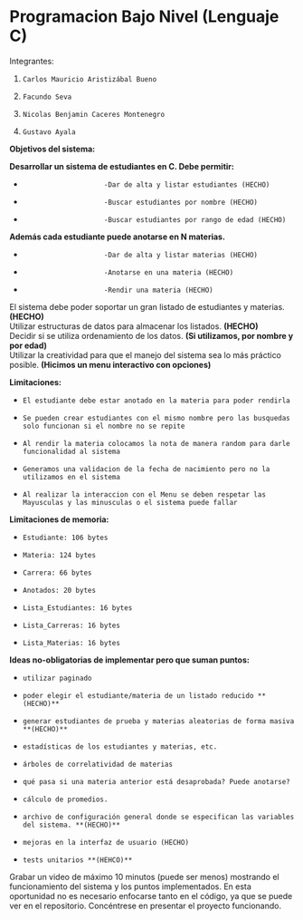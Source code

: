 # **Programacion Bajo Nivel (Lenguaje C)**


Integrantes:
1.     Carlos Mauricio Aristizábal Bueno
2.     Facundo Seva
3.     Nicolas Benjamin Caceres Montenegro
4.     Gustavo Ayala

**Objetivos del sistema:**

**Desarrollar un sistema de estudiantes en C. Debe permitir:**
*                         -Dar de alta y listar estudiantes (HECHO)
*                         -Buscar estudiantes por nombre (HECHO)
*                         -Buscar estudiantes por rango de edad (HECHO)


**Además cada estudiante puede anotarse en N materias.**
*                         -Dar de alta y listar materias (HECHO)
*                         -Anotarse en una materia (HECHO)
*                         -Rendir una materia (HECHO)

El sistema debe poder soportar un gran listado de estudiantes y materias. **(HECHO)** \
Utilizar estructuras de datos para almacenar los listados. **(HECHO)**\
Decidir si se utiliza ordenamiento de los datos. **(Si utilizamos, por nombre y por edad)**\
Utilizar la creatividad para que el manejo del sistema sea lo más práctico posible. **(Hicimos un menu interactivo con opciones)**

**Limitaciones:**
*     El estudiante debe estar anotado en la materia para poder rendirla
*     Se pueden crear estudiantes con el mismo nombre pero las busquedas solo funcionan si el nombre no se repite
*     Al rendir la materia colocamos la nota de manera random para darle funcionalidad al sistema
*     Generamos una validacion de la fecha de nacimiento pero no la utilizamos en el sistema
*     Al realizar la interaccion con el Menu se deben respetar las Mayusculas y las minusculas o el sistema puede fallar

**Limitaciones de memoria:**

*     Estudiante: 106 bytes
*     Materia: 124 bytes
*     Carrera: 66 bytes
*     Anotados: 20 bytes
*     Lista_Estudiantes: 16 bytes
*     Lista_Carreras: 16 bytes
*     Lista_Materias: 16 bytes

**Ideas no-obligatorias de implementar pero que suman puntos:**
*     utilizar paginado
*     poder elegir el estudiante/materia de un listado reducido **(HECHO)**
*     generar estudiantes de prueba y materias aleatorias de forma masiva **(HECHO)**
*     estadísticas de los estudiantes y materias, etc.
*     árboles de correlatividad de materias
*     qué pasa si una materia anterior está desaprobada? Puede anotarse?
*     cálculo de promedios.
*     archivo de configuración general donde se especifican las variables del sistema. **(HECHO)**
*     mejoras en la interfaz de usuario (HECHO)
*     tests unitarios **(HEHCO)**
    


Grabar un video de máximo 10 minutos (puede ser menos) mostrando el funcionamiento del sistema y los puntos implementados. 
En esta oportunidad no es necesario enfocarse tanto en el código, ya que se puede ver en el repositorio. 
Concéntrese en presentar el proyecto funcionando.
